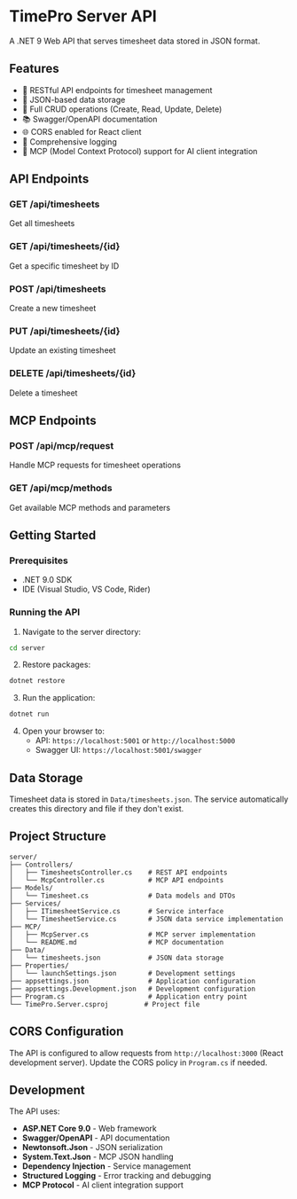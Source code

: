 # TimePro Server API

A .NET 9 Web API that serves timesheet data stored in JSON format.

## Features

- 🚀 RESTful API endpoints for timesheet management
- 📄 JSON-based data storage
- 🔄 Full CRUD operations (Create, Read, Update, Delete)
- 📚 Swagger/OpenAPI documentation
- 🌐 CORS enabled for React client
- 📝 Comprehensive logging
- 🤖 MCP (Model Context Protocol) support for AI client integration

## API Endpoints

### GET /api/timesheets
Get all timesheets

### GET /api/timesheets/{id}
Get a specific timesheet by ID

### POST /api/timesheets
Create a new timesheet

### PUT /api/timesheets/{id}
Update an existing timesheet

### DELETE /api/timesheets/{id}
Delete a timesheet

## MCP Endpoints

### POST /api/mcp/request
Handle MCP requests for timesheet operations

### GET /api/mcp/methods
Get available MCP methods and parameters

## Getting Started

### Prerequisites
- .NET 9.0 SDK
- IDE (Visual Studio, VS Code, Rider)

### Running the API

1. Navigate to the server directory:
```bash
cd server
```

2. Restore packages:
```bash
dotnet restore
```

3. Run the application:
```bash
dotnet run
```

4. Open your browser to:
   - API: `https://localhost:5001` or `http://localhost:5000`
   - Swagger UI: `https://localhost:5001/swagger`

## Data Storage

Timesheet data is stored in `Data/timesheets.json`. The service automatically creates this directory and file if they don't exist.

## Project Structure

```
server/
├── Controllers/
│   ├── TimesheetsController.cs    # REST API endpoints
│   └── McpController.cs           # MCP API endpoints
├── Models/
│   └── Timesheet.cs               # Data models and DTOs
├── Services/
│   ├── ITimesheetService.cs       # Service interface
│   └── TimesheetService.cs        # JSON data service implementation
├── MCP/
│   ├── McpServer.cs               # MCP server implementation
│   └── README.md                  # MCP documentation
├── Data/
│   └── timesheets.json            # JSON data storage
├── Properties/
│   └── launchSettings.json        # Development settings
├── appsettings.json               # Application configuration
├── appsettings.Development.json   # Development configuration
├── Program.cs                     # Application entry point
└── TimePro.Server.csproj         # Project file
```

## CORS Configuration

The API is configured to allow requests from `http://localhost:3000` (React development server). Update the CORS policy in `Program.cs` if needed.

## Development

The API uses:
- **ASP.NET Core 9.0** - Web framework
- **Swagger/OpenAPI** - API documentation
- **Newtonsoft.Json** - JSON serialization
- **System.Text.Json** - MCP JSON handling
- **Dependency Injection** - Service management
- **Structured Logging** - Error tracking and debugging
- **MCP Protocol** - AI client integration support


